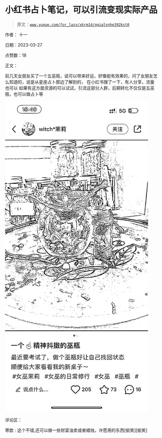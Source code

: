 # 小红书占卜笔记，可以引流变现实际产品

> 原文：[`www.yuque.com/for_lazy/xkrm14/gqialvnhe392kst0`](https://www.yuque.com/for_lazy/xkrm14/gqialvnhe392kst0)

作者： 十一

日期：2023-03-27

点赞数：18

正文：

前几天女朋友买了一个五巫瓶，说可以带来好运，好像挺有效果的，问了女朋友怎么知道的，说是从星座占卜那边了解到的， 在小红书搜了一下，有人分享，流量也可以 如果有这方面资源的可以试试，引流这部分人群，后期转化不仅仅是五巫瓶，也可以做占卜等

![](img/aadb9af4ccf2c53ef8559faa778ed39a.png)

评论区：

寒歆 : 这个不错,还可以做一些财富油卖或者蜡烛，许愿用的东西[偷笑][偷笑]



